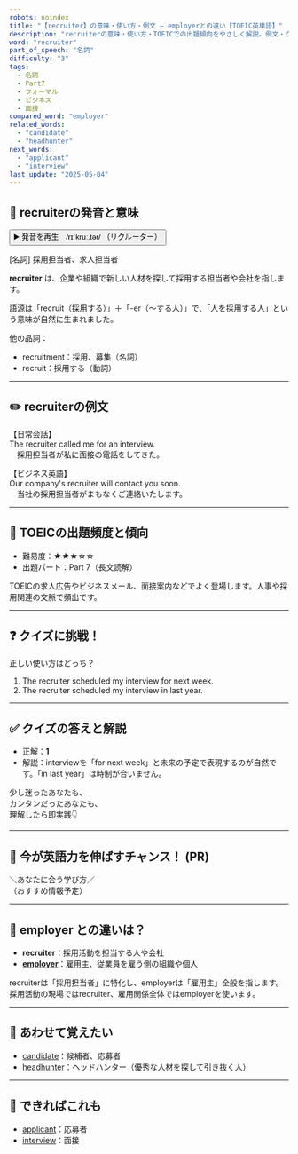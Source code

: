 ```yaml
---
robots: noindex
title: "【recruiter】の意味・使い方・例文 ― employerとの違い【TOEIC英単語】"
description: "recruiterの意味・使い方・TOEICでの出題傾向をやさしく解説。例文・クイズ付きでemployerとの違いもわかりやすく学べます。"
word: "recruiter"
part_of_speech: "名詞"
difficulty: "3"
tags:
  - 名詞
  - Part7
  - フォーマル
  - ビジネス
  - 面接
compared_word: "employer"
related_words:
  - "candidate"
  - "headhunter"
next_words:
  - "applicant"
  - "interview"
last_update: "2025-05-04"
---
```


## 🔰 recruiterの発音と意味

<button class="play-audio" onclick="playTTS('recruiter')">
  <span class="play-audio-main">
    ▶️ 発音を再生　/rɪˈkruː.tər/
  </span>
  <span class="play-audio-sub">
    （リクルーター）
  </span>
</button>

[名詞] 採用担当者、求人担当者

**recruiter** は、企業や組織で新しい人材を探して採用する担当者や会社を指します。

語源は「recruit（採用する）」＋「-er（～する人）」で、「人を採用する人」という意味が自然に生まれました。

他の品詞：  
- recruitment：採用、募集（名詞）
- recruit：採用する（動詞）

---

## ✏️ recruiterの例文

【日常会話】  
The recruiter called me for an interview.  
　採用担当者が私に面接の電話をしてきた。

【ビジネス英語】  
Our company's recruiter will contact you soon.  
　当社の採用担当者がまもなくご連絡いたします。

---

## 🎯 TOEICの出題頻度と傾向

- 難易度：★★★☆☆
- 出題パート：Part 7（長文読解）

TOEICの求人広告やビジネスメール、面接案内などでよく登場します。人事や採用関連の文脈で頻出です。

---

## ❓ クイズに挑戦！

正しい使い方はどっち？

1. The recruiter scheduled my interview for next week.  
2. The recruiter scheduled my interview in last year.

---

## ✅ クイズの答えと解説

- 正解：**1**
- 解説：interviewを「for next week」と未来の予定で表現するのが自然です。「in last year」は時制が合いません。

少し迷ったあなたも、  
カンタンだったあなたも、  
理解したら即実践👇️

---

## 🚀 今が英語力を伸ばすチャンス！ (PR)

<div class="info-center">
＼あなたに合う学び方／<br>  
（おすすめ情報予定）
</div>

---

## 🤔  employer との違いは？

- **recruiter**：採用活動を担当する人や会社
- **[employer](/employer)**：雇用主、従業員を雇う側の組織や個人

recruiterは「採用担当者」に特化し、employerは「雇用主」全般を指します。採用活動の現場ではrecruiter、雇用関係全体ではemployerを使います。

---

## 🧩 あわせて覚えたい

- [candidate](/candidate)：候補者、応募者
- [headhunter](/headhunter)：ヘッドハンター（優秀な人材を探して引き抜く人）

---

## 📖 できればこれも

- [applicant](/applicant)：応募者
- [interview](/interview)：面接

<!-- cvid: aid23_bid03 -->
